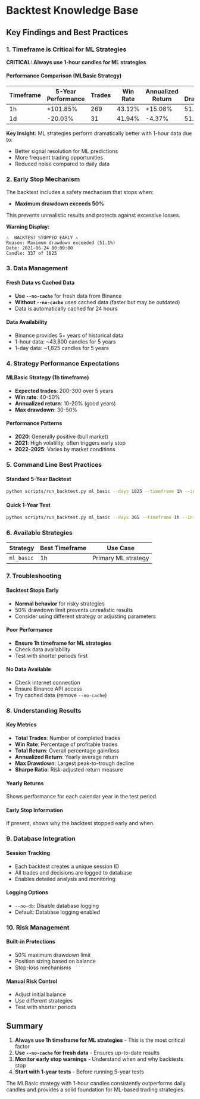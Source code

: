 # Backtest Knowledge Base

## Key Findings and Best Practices

### 1. Timeframe is Critical for ML Strategies

**CRITICAL: Always use 1-hour candles for ML strategies**

#### Performance Comparison (MLBasic Strategy)

| Timeframe | 5-Year Performance | Trades | Win Rate | Annualized Return | Max Drawdown |
|-----------|-------------------|--------|----------|-------------------|--------------|
| 1h        | +101.85%         | 269    | 43.12%   | +15.08%          | 51.69%       |
| 1d        | -20.03%          | 31     | 41.94%   | -4.37%           | 51.13%       |

**Key Insight:** ML strategies perform dramatically better with 1-hour data due to:
- Better signal resolution for ML predictions
- More frequent trading opportunities
- Reduced noise compared to daily data

### 2. Early Stop Mechanism

The backtest includes a safety mechanism that stops when:
- **Maximum drawdown exceeds 50%**

This prevents unrealistic results and protects against excessive losses.

**Warning Display:**
```
⚠️  BACKTEST STOPPED EARLY ⚠️
Reason: Maximum drawdown exceeded (51.1%)
Date: 2021-06-24 00:00:00
Candle: 337 of 1825
```

### 3. Data Management

#### Fresh Data vs Cached Data
- **Use `--no-cache`** for fresh data from Binance
- **Without `--no-cache`** uses cached data (faster but may be outdated)
- Data is automatically cached for 24 hours

#### Data Availability
- Binance provides 5+ years of historical data
- 1-hour data: ~43,800 candles for 5 years
- 1-day data: ~1,825 candles for 5 years

### 4. Strategy Performance Expectations

#### MLBasic Strategy (1h timeframe)
- **Expected trades**: 200-300 over 5 years
- **Win rate**: 40-50%
- **Annualized return**: 10-20% (good years)
- **Max drawdown**: 30-50%

#### Performance Patterns
- **2020**: Generally positive (bull market)
- **2021**: High volatility, often triggers early stop
- **2022-2025**: Varies by market conditions

### 5. Command Line Best Practices

#### Standard 5-Year Backtest
```bash
python scripts/run_backtest.py ml_basic --days 1825 --timeframe 1h --initial-balance 10000 --no-cache
```

#### Quick 1-Year Test
```bash
python scripts/run_backtest.py ml_basic --days 365 --timeframe 1h --initial-balance 10000
```

### 6. Available Strategies

| Strategy | Best Timeframe | Use Case |
|----------|----------------|----------|
| `ml_basic` | 1h | Primary ML strategy |

### 7. Troubleshooting

#### Backtest Stops Early
- **Normal behavior** for risky strategies
- 50% drawdown limit prevents unrealistic results
- Consider using different strategy or adjusting parameters

#### Poor Performance
- **Ensure 1h timeframe for ML strategies**
- Check data availability
- Test with shorter periods first

#### No Data Available
- Check internet connection
- Ensure Binance API access
- Try cached data (remove `--no-cache`)

### 8. Understanding Results

#### Key Metrics
- **Total Trades**: Number of completed trades
- **Win Rate**: Percentage of profitable trades
- **Total Return**: Overall percentage gain/loss
- **Annualized Return**: Yearly average return
- **Max Drawdown**: Largest peak-to-trough decline
- **Sharpe Ratio**: Risk-adjusted return measure

#### Yearly Returns
Shows performance for each calendar year in the test period.

#### Early Stop Information
If present, shows why the backtest stopped early and when.

### 9. Database Integration

#### Session Tracking
- Each backtest creates a unique session ID
- All trades and decisions are logged to database
- Enables detailed analysis and monitoring

#### Logging Options
- `--no-db`: Disable database logging
- Default: Database logging enabled

### 10. Risk Management

#### Built-in Protections
- 50% maximum drawdown limit
- Position sizing based on balance
- Stop-loss mechanisms

#### Manual Risk Control
- Adjust initial balance
- Use different strategies
- Test with shorter periods

## Summary

1. **Always use 1h timeframe for ML strategies** - This is the most critical factor
2. **Use `--no-cache` for fresh data** - Ensures up-to-date results
3. **Monitor early stop warnings** - Understand when and why backtests stop
4. **Start with 1-year tests** - Before running 5-year tests

The MLBasic strategy with 1-hour candles consistently outperforms daily candles and provides a solid foundation for ML-based trading strategies.
